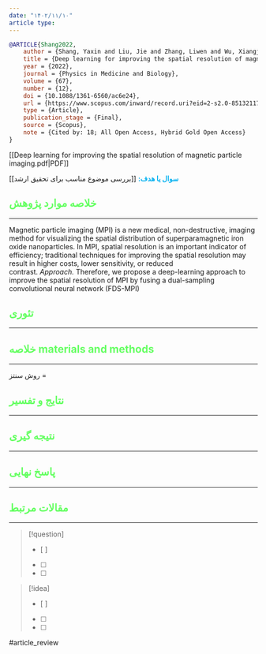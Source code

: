 ```yaml
---
date: "۱۴۰۲/۱۱/۱۰"
article type:
---
```


```bibtex
@ARTICLE{Shang2022,
	author = {Shang, Yaxin and Liu, Jie and Zhang, Liwen and Wu, Xiangjun and Zhang, Peng and Yin, Lin and Hui, Hui and Tian, Jie},
	title = {Deep learning for improving the spatial resolution of magnetic particle imaging},
	year = {2022},
	journal = {Physics in Medicine and Biology},
	volume = {67},
	number = {12},
	doi = {10.1088/1361-6560/ac6e24},
	url = {https://www.scopus.com/inward/record.uri?eid=2-s2.0-85132117404&doi=10.1088%2f1361-6560%2fac6e24&partnerID=40&md5=780630dcf3385abe640edc64ed65404e},
	type = {Article},
	publication_stage = {Final},
	source = {Scopus},
	note = {Cited by: 18; All Open Access, Hybrid Gold Open Access}
}
```

[[Deep learning for improving the spatial resolution of magnetic particle imaging.pdf|PDF]]

**<span style="color:#00b0f0">سوال یا هدف:</span>**
[[بررسی موضوع مناسب برای تحقیق ارشد]]


## <span style="color:#64ff61">خلاصه موارد پژوهش</span>
---
Magnetic particle imaging (MPI) is a new medical, non-destructive, imaging method for visualizing the spatial distribution of superparamagnetic iron oxide nanoparticles. In MPI, spatial resolution is an important indicator of efficiency; traditional techniques for improving the spatial resolution may result in higher costs, lower sensitivity, or reduced contrast. _Approach._ Therefore, we propose a deep-learning approach to improve the spatial resolution of MPI by fusing a dual-sampling convolutional neural network (FDS-MPI)
## <span style="color:#64ff61">تئوری</span>
---



## <span style="color:#64ff61">خلاصه materials and methods</span>
---

روش سنتز = 



## <span style="color:#64ff61"> نتایج و تفسیر</span>
---



## <span style="color:#64ff61">نتیجه گیری</span>
---



## <span style="color:#64ff61">پاسخ نهایی</span>
---




## <span style="color:#64ff61">مقالات مرتبط</span>
---





> [!question] 
>- [ ] 
>- [ ]  
>- [ ] 


> [!idea] 
> - [ ] 
>- [ ] 
>- [ ] 



#article_review
